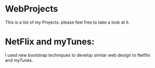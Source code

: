# WebProjects
This is a list of my Projects. please feel free to take a look at it.


# NetFlix and myTunes: 
I used new bootstrap techniques to develop similar web design to Netflix and myTunes.



